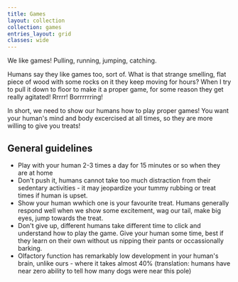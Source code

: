 ```yaml
---
title: Games
layout: collection
collection: games
entries_layout: grid
classes: wide
---
```



We like games! Pulling, running, jumping, catching. 

Humans say they like games too, sort of. What is that strange smelling, flat piece of wood with some rocks on it they keep moving for hours? When I try to pull it down to floor to make it a proper game, for some reason they get really agitated! Rrrrr! Borrrrrring!

In short, we need to show our humans how to play proper games! You want your human's mind and body excercised at all times, so they are more willing to give you treats!

## General guidelines

- Play with your human 2-3 times a day for 15 minutes or so when they are at home 
- Don't push it, humans cannot take too much distraction from their sedentary activities - it may jeopardize your tummy rubbing or treat times if human is upset.
- Show your human wwhich one is your favourite treat. Humans generally respond well when we show some excitement, wag our tail, make big eyes, jump towards the treat. 
- Don't give up, different humans take different time to click and understand how to play the game. Give your human some time, best if they learn on their own without us nipping their pants or occassionally barking.
- Olfactory function has remarkably low development in your human's brain, unlike ours - where it takes almost 40% (translation: humans have near zero ability to tell how many dogs were near this pole)



